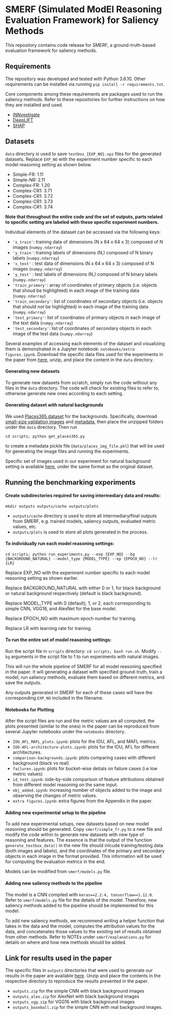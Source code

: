 # SMERF (**S**imulated **M**od**E**l **R**easoning Evaluation **F**ramework) for Saliency Methods

This repository contains code release for SMERF, a ground-truth-based evaluation framework for saliency methods.

## Requirements

The repository was developed and tested with Python 3.6.10. Other requirements can be installed via running ```pip install -r requirements.txt```. 

Core components among these requirements are packages used to run the saliency methods. Refer to these repositories for further instructions on how they are installed and used. 
* [iNNvestigate](https://github.com/albermax/innvestigate)
* [DeepLIFT](https://github.com/kundajelab/deeplift)
* [SHAP](https://github.com/slundberg/shap)

## Datasets

`data` directory is used to save `textbox_{EXP_NO}.npz` files for the generated datasets. Replace `EXP_NO` with the experiment number specific to each model reasoning setting as shown below. 

- Simple-FR: 1.11
- Simple-NR: 2.11
- Complex-FR: 1.20
- Complex-CR1: 3.71
- Complex-CR1: 3.72
- Complex-CR1: 3.73
- Complex-CR1: 3.74

**Note that throughout the entire code and the set of outputs, parts related to specific setting are labeled with these specific experiment numbers.**

Individual elements of the dataset can be accessed via the following keys:

- `'x_train'`: training data of dimensions (N x 64 x 64 x 3) composed of  N images (`numpy.ndarray`)
- `'y_train'`: training labels of dimensions (N,) composed of N binary labels (`numpy.ndarray`)
- `'x_test'` : test data of dimensions (N x 64 x 64 x 3) composed of N images (`numpy.ndarray`)
- `'y_test'` : test labels of dimensions (N,) composed of N binary labels (`numpy.ndarray`)
- `'train_primary'`: array of coordinates of primary objects (i.e. objects that shoud be highlighted) in each image of the training data (`numpy.ndarray`) 
- `'train_secondary'`: list of coordinates of secondary objects (i.e. objects that should *not* be highlighted) in each image of the training data (`numpy.ndarray`)
- `'test_primary'`: list of coordinates of primary objects in each image of the test data (`numpy.ndarray`)
- `'test_secondary'`: list of coordinates of secondary objects in each image of the test data (`numpy.ndarray`)

Several examples of accessing each elements of the dataset and visualizing them is demonstrated in a Jupyter notebook: `notebooks/extra figures.ipynb`. Download the specific data files used for the experiments in the paper from [here](https://drive.google.com/file/d/1ShdZDTPM1r7dVVuXUI3TushLArSHzDbl/view?usp=sharing), unzip, and place the content in the `data` directory.

#### Generating new datasets

To generate new datasets from scratch, simply run the code without any files in the ```data``` directory. The code will check for existing files to refer to, otherwise generate new ones according to each setting. 

#### Generating dataset with natural backgrounds

We used [Places365 dataset](http://places2.csail.mit.edu/download.html) for the backgrounds. Specifically, download [small-size validation images](http://data.csail.mit.edu/places/places365/val_256.tar) and [metadata](http://data.csail.mit.edu/places/places365/filelist_places365-standard.tar), then place the unzipped folders under the ```data``` directory. Then run 

```cd scripts; python get_places365.py```

to create a metadata pickle file (`data/places_img_file.pkl`) that will be used for generating the image files and running the experiments.

Specific set of images used in our experiment for natural background setting is available [here](https://drive.google.com/file/d/1vppHFKI-4QCrbn_xJRiPTRFgRP2siYWu/view?usp=sharing), under the same format as the original dataset.

## Running the benchmarking experiments

#### Create subdirectories required for saving intermediary data and results:

```mkdir outputs outputs/cache outputs/plots```

- `outputs/cache` directory is used to store all intermediary/final outputs from SMERF, e.g. trained models, saliency outputs, evaluated metric values, etc.
- `outputs/plots` is used to store all plots generated in the process. 

#### To individually run each model reasoning settings:

```cd scripts; python run_experiments.py --exp {EXP_NO} --bg {BACKGROUND_NATURAL} --model_type {MODEL_TYPE} --ep {EPOCH_NO} --lr {LR}```

Replace EXP_NO with the experiment number specific to each model reasoning setting as shown earlier. 

Replace BACKGROUND_NATURAL with either 0 or 1, for black background or natural background respectively (default is black background).

Replace MODEL_TYPE with 0 (default), 1, or 2, each corresponding to simple CNN, VGG16, and AlexNet for the base model.

Replace EPOCH_NO with maximum epoch number for training.

Replace LR with learning rate for training.

#### To run the entire set of model reasoning settings:

Run the script file in `scripts` directory: `cd scripts; bash run.sh`.
Modify `--bg` arguments in the script file to 1 to run experiments with natural images.

This will run the whole pipeline of SMERF for all model reasoning specified in the paper. It will generating a dataset with specified ground-truth, train a model, run saliency methods, evaluate them based on different metrics, and save the outputs. 

Any outputs generated in SMERF for each of these cases will have the corresponding `EXP_NO` included in the filename.

#### Notebooks for Plotting 

After the script files are run and the metric values are all computed, the plots presented (similar to the ones) in the paper can be reproduced from several Jupyter notebooks under the `notebooks` directory.

- `IOU_AFL_MAFL_plots.ipynb`: plots for the IOU, AFL, and MAFL metrics.
- `IOU-AFL-architecture-plots.ipynb`: plots for the IOU, AFL for different architectures.
- `comparison-backgrounds.ipynb`: plots comparing cases with different background (black vs real)
- `failures.ipynb`: plots for bucket-wise detials on failure cases (i.e low metric values)
- `id_test.ipynb`: side-by-side comparison of feature attributions obtained from different model reasoning on the same input.
- `obj_added.ipynb`: increasing number of objects added to the image and observing the changes of metric values.
- `extra figures.ipynb`: extra figures from the Appendix in the paper.

#### Adding new experimental setup to the pipeline

To add new experimental setups, new datasets based on new model reasoning should be generated. Copy `smerf/simple_fr.py` to a new file and modify the code within to generate new datasets with new type of reasoning and features. The essence is that the output of the function `generate_textbox_data()` in the new file should inlcude training/testing data (both images and labels), and the coordinates of the primary and secondary objects in each image in the format provided. This information will be used for computing the evaluation metrics in the end. 

Models can be modified from `smerf/models.py` file. 

#### Adding new saliency methods to the pipeline

The model is a CNN compiled with `keras==2.2.4, tensorflow==1.12.0`. Refer to `smerf/models.py` file for the details of the model. Therefore, new saliency methods added to the pipeline should be implemented for this model.

To add new saliency methods, we recommend writing a helper function that takes in the data and the model, computes the attribution values for the data, and concatenates those values to the existing set of results obtained from other methods. Refer to NOTEs under `smerf/explanations.py` for details on where and how new methods should be added. 

## Link for results used in the paper

The specific files in `outputs` directories that were used to generate our results in the paper are available [here](https://drive.google.com/drive/folders/1E__OIsOqhV6wSkuRORLeaeFQhVZhohKP?usp=sharing). Unzip and place the contents in the respective directory to reproduce the results presented in the paper.

- `outputs.zip` for the simple CNN with black background images
- `outputs_alex.zip` for AlexNet with black background images
- `outputs_vgg.zip` for VGG16 with black background images
- `outputs_baseball.zip` for the simple CNN with real background images.
